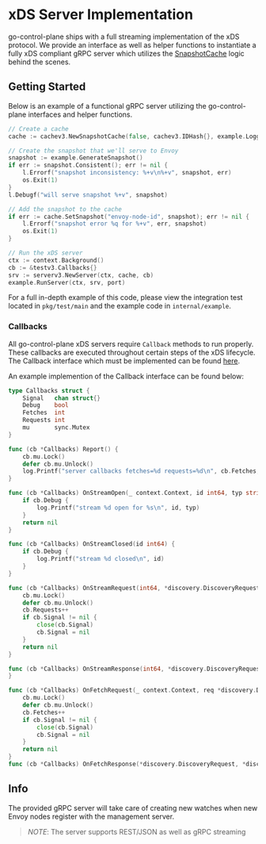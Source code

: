 # xDS Server Implementation

go-control-plane ships with a full streaming implementation of the xDS protocol. We provide an interface as well as helper functions to instantiate a fully xDS compliant gRPC server which utilizes the [SnapshotCache](Snapshot.md) logic behind the scenes.

## Getting Started

Below is an example of a functional gRPC server utilizing the go-control-plane interfaces and helper functions.

```go
// Create a cache
cache := cachev3.NewSnapshotCache(false, cachev3.IDHash{}, example.Logger{})

// Create the snapshot that we'll serve to Envoy
snapshot := example.GenerateSnapshot()
if err := snapshot.Consistent(); err != nil {
    l.Errorf("snapshot inconsistency: %+v\n%+v", snapshot, err)
    os.Exit(1)
}
l.Debugf("will serve snapshot %+v", snapshot)

// Add the snapshot to the cache
if err := cache.SetSnapshot("envoy-node-id", snapshot); err != nil {
    l.Errorf("snapshot error %q for %+v", err, snapshot)
    os.Exit(1)
}

// Run the xDS server
ctx := context.Background()
cb := &testv3.Callbacks{}
srv := serverv3.NewServer(ctx, cache, cb)
example.RunServer(ctx, srv, port)
```

For a full in-depth example of this code, please view the integration test located in `pkg/test/main` and the example code in `internal/example`.

### Callbacks

All go-control-plane xDS servers require `Callback` methods to run properly. These callbacks are executed throughout certain steps of the xDS lifecycle. The Callback interface which must be implemented can be found [here](https://godoc.org/github.com/envoyproxy/go-control-plane/pkg/server/v2#Callbacks).

An example implemention of the Callback interface can be found below:
```go
type Callbacks struct {
	Signal   chan struct{}
	Debug    bool
	Fetches  int
	Requests int
	mu       sync.Mutex
}

func (cb *Callbacks) Report() {
	cb.mu.Lock()
	defer cb.mu.Unlock()
	log.Printf("server callbacks fetches=%d requests=%d\n", cb.Fetches, cb.Requests)
}

func (cb *Callbacks) OnStreamOpen(_ context.Context, id int64, typ string) error {
	if cb.Debug {
		log.Printf("stream %d open for %s\n", id, typ)
	}
	return nil
}

func (cb *Callbacks) OnStreamClosed(id int64) {
	if cb.Debug {
		log.Printf("stream %d closed\n", id)
	}
}

func (cb *Callbacks) OnStreamRequest(int64, *discovery.DiscoveryRequest) error {
	cb.mu.Lock()
	defer cb.mu.Unlock()
	cb.Requests++
	if cb.Signal != nil {
		close(cb.Signal)
		cb.Signal = nil
	}
	return nil
}

func (cb *Callbacks) OnStreamResponse(int64, *discovery.DiscoveryRequest, *discovery.DiscoveryResponse) {
}

func (cb *Callbacks) OnFetchRequest(_ context.Context, req *discovery.DiscoveryRequest) error {
	cb.mu.Lock()
	defer cb.mu.Unlock()
	cb.Fetches++
	if cb.Signal != nil {
		close(cb.Signal)
		cb.Signal = nil
	}
	return nil
}
func (cb *Callbacks) OnFetchResponse(*discovery.DiscoveryRequest, *discovery.DiscoveryResponse) {}
```

## Info

The provided gRPC server will take care of creating new watches when new Envoy nodes register with the management server.

> *NOTE*: The server supports REST/JSON as well as gRPC streaming
